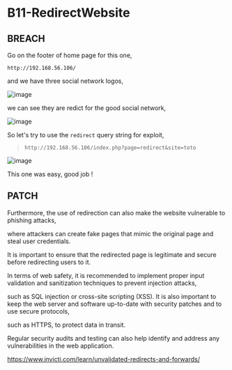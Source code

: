 # B11-RedirectWebsite

## BREACH

Go on the footer of home page for this one,

`http://192.168.56.106/`

and we have three social network logos,

![image](https://github.com/Seriots/Darkly/assets/94530285/eb397872-fa86-49e8-90cf-45266497f575)

we can see they are redict for the good social network,

![image](https://github.com/Seriots/Darkly/assets/94530285/f6bcc745-f4c5-44e2-80d7-bed3bf0ff434)

So let's try to use the `redirect` query string for exploit,

>`http://192.168.56.106/index.php?page=redirect&site=toto`

![image](https://github.com/Seriots/Darkly/assets/94530285/ad1d0886-269a-472b-8545-1e21f68fe3ce)

This one was easy, good job !


## PATCH

Furthermore, the use of redirection can also make the website vulnerable to phishing attacks,

where attackers can create fake pages that mimic the original page and steal user credentials.

It is important to ensure that the redirected page is legitimate and secure before redirecting users to it.

In terms of web safety, it is recommended to implement proper input validation and sanitization techniques to prevent injection attacks,

such as SQL injection or cross-site scripting (XSS). It is also important to keep the web server and software up-to-date with security patches and to use secure protocols,

such as HTTPS, to protect data in transit.

Regular security audits and testing can also help identify and address any vulnerabilities in the web application.

https://www.invicti.com/learn/unvalidated-redirects-and-forwards/
